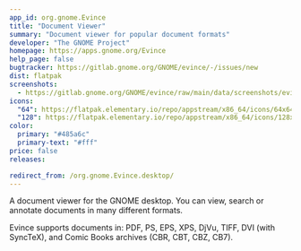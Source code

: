 ```yaml
---
app_id: org.gnome.Evince
title: "Document Viewer"
summary: "Document viewer for popular document formats"
developer: "The GNOME Project"
homepage: https://apps.gnome.org/Evince
help_page: false
bugtracker: https://gitlab.gnome.org/GNOME/evince/-/issues/new
dist: flatpak
screenshots:
  - https://gitlab.gnome.org/GNOME/evince/raw/main/data/screenshots/evince-1.png
icons:
  "64": https://flatpak.elementary.io/repo/appstream/x86_64/icons/64x64/org.gnome.Evince.png
  "128": https://flatpak.elementary.io/repo/appstream/x86_64/icons/128x128/org.gnome.Evince.png
color:
  primary: "#485a6c"
  primary-text: "#fff"
price: false
releases:

redirect_from: /org.gnome.Evince.desktop/
---
```


<p>A document viewer for the GNOME desktop. You can view, search or annotate documents in many different formats.</p>
<p>Evince supports documents in: PDF, PS, EPS, XPS, DjVu, TIFF, DVI (with SyncTeX), and Comic Books archives (CBR, CBT, CBZ, CB7).</p>